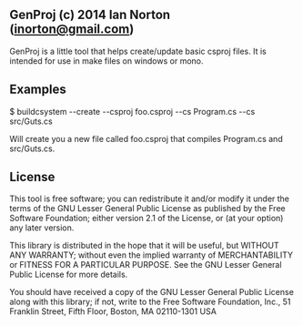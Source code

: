 GenProj (c) 2014 Ian Norton (inorton@gmail.com)
------------------------------------------------

GenProj is a little tool that helps create/update basic csproj files. It is
intended for use in make files on windows or mono.

Examples
---------

$ buildcsystem --create --csproj foo.csproj --cs Program.cs --cs src/Guts.cs

Will create you a new file called foo.csproj that compiles Program.cs and
src/Guts.cs.

License
--------
This tool is free software; you can redistribute it and/or modify it under the
terms of the GNU Lesser General Public License as published by the Free
Software Foundation; either version 2.1 of the License, or (at your option) any
later version.

This library is distributed in the hope that it will be useful, but WITHOUT ANY
WARRANTY; without even the implied warranty of MERCHANTABILITY or FITNESS FOR A
PARTICULAR PURPOSE.  See the GNU Lesser General Public License for more
details.

You should have received a copy of the GNU Lesser General Public License
along with this library; if not, write to the Free Software Foundation, Inc.,
51 Franklin Street, Fifth Floor, Boston, MA  02110-1301  USA
